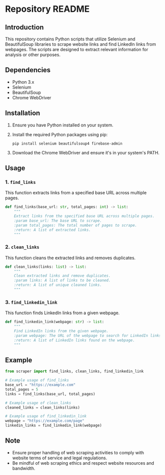# Repository README

## Introduction

This repository contains Python scripts that utilize Selenium and BeautifulSoup libraries to scrape website links and find LinkedIn links from webpages. The scripts are designed to extract relevant information for analysis or other purposes.

## Dependencies

- Python 3.x
- Selenium
- BeautifulSoup
- Chrome WebDriver

## Installation

1.  Ensure you have Python installed on your system.
2.  Install the required Python packages using pip:

    `pip install selenium beautifulsoup4 firebase-admin`

3.  Download the Chrome WebDriver and ensure it's in your system's PATH.

## Usage

### 1\. `find_links`

This function extracts links from a specified base URL across multiple pages.

```python
def find_links(base_url: str, total_pages: int) -> list:
    """
    Extract links from the specified base URL across multiple pages.
    :param base_url: The base URL to scrape.
    :param total_pages: The total number of pages to scrape.
    :return: A list of extracted links.
    """
```

### 2\. `clean_links`

This function cleans the extracted links and removes duplicates.

```python
def clean_links(links: list) -> list:
    """
    Clean extracted links and remove duplicates.
    :param links: A list of links to be cleaned.
    :return: A list of unique cleaned links.
    """
```

### 3\. `find_linkedin_link`

This function finds LinkedIn links from a given webpage.

```python
def find_linkedin_link(webpage: str) -> list:
    """
    Find LinkedIn links from the given webpage.
    :param webpage: The URL of the webpage to search for LinkedIn links.
    :return: A list of LinkedIn links found on the webpage.
    """
```

## Example

```python
from scraper import find_links, clean_links, find_linkedin_link

# Example usage of find_links
base_url = "https://example.com"
total_pages = 5
links = find_links(base_url, total_pages)

# Example usage of clean_links
cleaned_links = clean_links(links)

# Example usage of find_linkedin_link 
webpage = "https://example.com/page"
linkedin_links = find_linkedin_link(webpage)
```

## Note

- Ensure proper handling of web scraping activities to comply with website terms of service and legal regulations.
- Be mindful of web scraping ethics and respect website resources and bandwidth.
